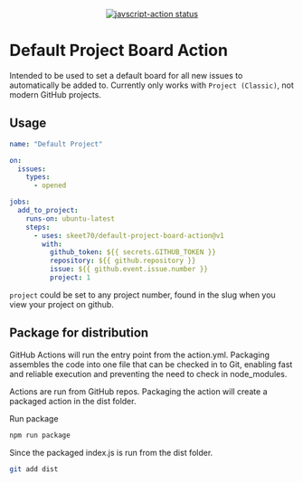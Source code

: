 <p align="center">
  <a href="https://github.com/skeet70/default-project-board-action/actions"><img alt="javscript-action status" src="https://github.com/skeet70/default-project-board-action/workflows/test/badge.svg"></a>
</p>

# Default Project Board Action

Intended to be used to set a default board for all new issues to automatically be added to. Currently only works with `Project (Classic)`, not modern GitHub projects.

## Usage

```yaml
name: "Default Project"

on:
  issues:
    types:
      - opened

jobs:
  add_to_project:
    runs-on: ubuntu-latest
    steps:
      - uses: skeet70/default-project-board-action@v1
        with:
          github_token: ${{ secrets.GITHUB_TOKEN }}
          repository: ${{ github.repository }}
          issue: ${{ github.event.issue.number }}
          project: 1
```

`project` could be set to any project number, found in the slug when you view your project on github.

## Package for distribution

GitHub Actions will run the entry point from the action.yml. Packaging assembles the code into one file that can be checked in to Git, enabling fast and reliable execution and preventing the need to check in node_modules.

Actions are run from GitHub repos. Packaging the action will create a packaged action in the dist folder.

Run package

```bash
npm run package
```

Since the packaged index.js is run from the dist folder.

```bash
git add dist
```

